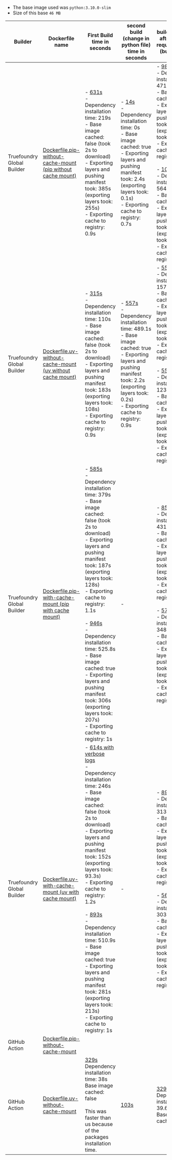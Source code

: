 - The base image used was `python:3.10.0-slim`
- Size of this base `46 MB`

| Builder             | Dockerfile name | First Build time in seconds                 | second build (change in python file) time in seconds          | build in seconds after updating requirements.txt (build + push) |
|---------------------------|----------------|---------------------------------------------|---------------------------------------------------------------|------------------------------------------------------------|
| Truefoundry Global Builder | [Dockerfile.pip-without-cache-mount (pip without cache mount)](https://github.com/truefoundry/docker-build-test/blob/main/Dockerfile.pip-without-cache-mount)           | - [631s](https://internal.devtest.truefoundry.tech/deployments/cm3h47n5v043r01qi9tpqgsur?tab=deployments&logs=cm3h47n64043s01qi7bx50q7c)<br>- Dependency installation time: 219s <br>-  Base image cached: false (took 2s to download) <br>-  Exporting layers and pushing manifest took: 385s (exporting layers took: 255s) <br>-  Exporting cache to registry: 0.9s <br> | - [14s](https://internal.devtest.truefoundry.tech/deployments/cm3h47n5v043r01qi9tpqgsur?tab=deployments&logs=cm3h5mjjh073z01qi55e6evzj)<br>- Dependency installation time: 0s <br>-  Base image cached: true  <br>-  Exporting layers and pushing manifest took: 2.4s (exporting layers took: 0.1s) <br>-  Exporting cache to registry: 0.7s <br>      | - [989s](https://internal.devtest.truefoundry.tech/deployments/cm3h47n5v043r01qi9tpqgsur?tab=deployments&logs=cm3h47n64043s01qi7bx50q7c)<br>- Dependency installation time: 471s <br>-  Base image cached: true <br>-  Exporting layers and pushing manifest took: 481s (exporting layers took: 386s) <br>-  Exporting cache to registry: 0.7s <br><br>- [1042s](https://internal.devtest.truefoundry.tech/deployments/cm3h47n5v043r01qi9tpqgsur?tab=deployments&logs=cm3h70s03096y01offsly5tj7)<br>- Dependency installation time: 564.7s <br>-  Base image cached: true <br>-  Exporting layers and pushing manifest took: 448s (exporting layers took: 350s) <br>-  Exporting cache to registry: 0.8s | 
| Truefoundry Global Builder | [Dockerfile.uv-without-cache-mount (uv without cache mount)](https://github.com/truefoundry/docker-build-test/blob/main/Dockerfile.uv-with-cache-mount)                | - [315s](https://internal.devtest.truefoundry.tech/deployments/cm3h49rir045n01qig6jl25fs?tab=deployments&logs=cm3h49rj0045o01qi6qb8hpmz)<br>- Dependency installation time: 110s <br>-  Base image cached: false (took 2s to download) <br>-  Exporting layers and pushing manifest took: 183s (exporting layers took: 108s) <br>-  Exporting cache to registry: 0.9s <br> | - [557s](https://internal.devtest.truefoundry.tech/deployments/cm3h49rir045n01qig6jl25fs?tab=deployments&logs=cm3h5mr55062g01of8v7yclex)<br>- Dependency installation time: 489.1s <br>-  Base image cached: true  <br>-  Exporting layers and pushing manifest took: 2.2s (exporting layers took: 0.2s) <br>-  Exporting cache to registry: 0.9s <br> | - [551s](https://internal.devtest.truefoundry.tech/deployments/cm3h49rir045n01qig6jl25fs?tab=deployments&logs=cm3h620s506yf01off21h9hmt)<br>- Dependency installation time: 157s <br>-  Base image cached: true <br>-  Exporting layers and pushing manifest took: 371s (exporting layers took: 292s) <br>-  Exporting cache to registry: 1.1s <br><br>- [559s](https://internal.devtest.truefoundry.tech/deployments/cm3h49rir045n01qig6jl25fs?tab=deployments&logs=cm3h72ar209di01ofbmt8637c)<br>- Dependency installation time: 123s <br>-  Base image cached: true <br>-  Exporting layers and pushing manifest took: 404s (exporting layers took: 309s) <br>-  Exporting cache to registry: 1.1s | 
| Truefoundry Global Builder | [Dockerfile.pip-with-cache-mount (pip with cache mount)](https://github.com/truefoundry/docker-build-test/blob/main/Dockerfile.pip-with-cache-mount)                 | - [585s](https://internal.devtest.truefoundry.tech/deployments/cm3h4fhgf04gt01qifvzz3tik?tab=deployments&logs=cm3h4fhgn04gu01qi3g5s084n)<br>- Dependency installation time: 379s <br>-  Base image cached: false (took 2s to download) <br>-  Exporting layers and pushing manifest took: 187s (exporting layers took: 128s) <br>-  Exporting cache to registry: 1.1s <br><br>- [946s](https://internal.devtest.truefoundry.tech/deployments/cm3h4fhgf04gt01qifvzz3tik?tab=deployments&logs=cm3h72ti90avs01qi2qqq1bkn)<br>- Dependency installation time: 525.8s <br>-  Base image cached: true <br>-  Exporting layers and pushing manifest took: 306s (exporting layers took: 207s) <br>-  Exporting cache to registry: 1s <br>  | -                                                                                                                                                                                                                                                                                                                                                      | - [850s](https://internal.devtest.truefoundry.tech/deployments/cm3h4fhgf04gt01qifvzz3tik?tab=deployments&logs=cm3h62mv007yi01qi2sh8cfo1)<br>- Dependency installation time: 431s <br>-  Base image cached: true <br>-  Exporting layers and pushing manifest took: 392s (exporting layers took: 282s) <br>-  Exporting cache to registry: 0.9s <br><br>- [578s](https://internal.devtest.truefoundry.tech/deployments/cm3h4fhgf04gt01qifvzz3tik?tab=deployments&logs=cm3h7ubq70cyf01qihz666sm4)<br>- Dependency installation time: 348.1s <br>-  Base image cached: true <br>-  Exporting layers and pushing manifest took: 188s (exporting layers took: 132s) <br>-  Exporting cache to registry: 0.8s <br> |
| Truefoundry Global Builder | [Dockerfile.uv-with-cache-mount (uv with cache mount)](https://github.com/truefoundry/docker-build-test/blob/main/Dockerfile.uv-with-cache-mount)                   | - [614s with verbose logs](https://internal.devtest.truefoundry.tech/deployments/cm3h4e46o04g601qi94cl29cf?tab=deployments&logs=cm3h4e46t04g701qi92dsbu2f)<br>- Dependency installation time: 246s <br>-  Base image cached: false (took 2s to download) <br>-  Exporting layers and pushing manifest took: 152s (exporting layers took: 93.3s) <br>-  Exporting cache to registry: 1.2s <br><br>- [893s](https://internal.devtest.truefoundry.tech/deployments/cm3h4e46o04g601qi94cl29cf?tab=deployments&logs=cm3h72kcc0ave01qig4aagenh)<br>- Dependency installation time: 510.9s <br>-  Base image cached: true <br>-  Exporting layers and pushing manifest took: 281s (exporting layers took: 213s) <br>-  Exporting cache to registry: 1s <br> | -                                                                                                                                                                                                                                                                                                                                                      | - [893s](https://internal.devtest.truefoundry.tech/deployments/cm3h4e46o04g601qi94cl29cf?tab=deployments&logs=cm3h62drv07yc01qih1aletcn)<br>- Dependency installation time: 313s <br>-  Base image cached: true <br>-  Exporting layers and pushing manifest took: 408s (exporting layers took: 282s) <br>-  Exporting cache to registry: 0.8s <br><br>- [563s](https://internal.devtest.truefoundry.tech/deployments/cm3h4e46o04g601qi94cl29cf?tab=deployments&logs=cm3h7u0j50ba901off97t647n)<br>- Dependency installation time: 303s <br>-  Base image cached: true <br>-  Exporting layers and pushing manifest took: 156s (exporting layers took: 98s) <br>-  Exporting cache to registry: 0.9s <br> |
| GitHub Action              | [Dockerfile.pip-without-cache-mount](https://github.com/truefoundry/docker-build-test/blob/main/Dockerfile.pip-without-cache-mount)                |       | | 
| GitHub Action              | [Dockerfile.uv-without-cache-mount](https://github.com/truefoundry/docker-build-test/blob/main/Dockerfile.uv-with-cache-mount)                | [329s](https://github.com/truefoundry/docker-build-test/actions/runs/11811436776/job/32905008003) <br> Dependency installation time: 38s <br> Base image cached: false   <br> <br> This was faster than us because of the packages installation time.    | [103s](https://github.com/truefoundry/docker-build-test/actions/runs/11791561588/job/32843775583) | [329](https://github.com/truefoundry/docker-build-test/actions/runs/11811241847/job/32904504772)<br> Dependency installation time: 39.6 <br> Base image cached: false   <br>

